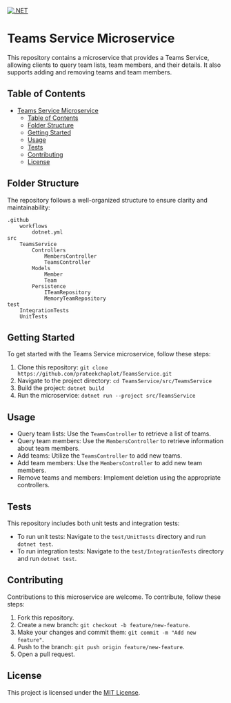 [![.NET](https://github.com/prateekchaplot/TeamsService/actions/workflows/dotnet.yml/badge.svg)](https://github.com/prateekchaplot/TeamsService/actions/workflows/dotnet.yml)

# Teams Service Microservice

This repository contains a microservice that provides a Teams Service, allowing clients to query team lists, team members, and their details. It also supports adding and removing teams and team members.

## Table of Contents

- [Teams Service Microservice](#teams-service-microservice)
  - [Table of Contents](#table-of-contents)
  - [Folder Structure](#folder-structure)
  - [Getting Started](#getting-started)
  - [Usage](#usage)
  - [Tests](#tests)
  - [Contributing](#contributing)
  - [License](#license)

## Folder Structure
The repository follows a well-organized structure to ensure clarity and maintainability:
```
.github
    workflows
        dotnet.yml
src
    TeamsService
        Controllers
            MembersController
            TeamsController
        Models
            Member
            Team
        Persistence
            ITeamRepository
            MemoryTeamRepository
test
    IntegrationTests
    UnitTests

```

## Getting Started

To get started with the Teams Service microservice, follow these steps:

1. Clone this repository: `git clone https://github.com/prateekchaplot/TeamsService.git`
2. Navigate to the project directory: `cd TeamsService/src/TeamsService`
3. Build the project: `dotnet build`
4. Run the microservice: `dotnet run --project src/TeamsService`

## Usage

- Query team lists: Use the `TeamsController` to retrieve a list of teams.
- Query team members: Use the `MembersController` to retrieve information about team members.
- Add teams: Utilize the `TeamsController` to add new teams.
- Add team members: Use the `MembersController` to add new team members.
- Remove teams and members: Implement deletion using the appropriate controllers.

## Tests

This repository includes both unit tests and integration tests:

- To run unit tests: Navigate to the `test/UnitTests` directory and run `dotnet test`.
- To run integration tests: Navigate to the `test/IntegrationTests` directory and run `dotnet test`.

## Contributing

Contributions to this microservice are welcome. To contribute, follow these steps:

1. Fork this repository.
2. Create a new branch: `git checkout -b feature/new-feature`.
3. Make your changes and commit them: `git commit -m "Add new feature"`.
4. Push to the branch: `git push origin feature/new-feature`.
5. Open a pull request.

## License

This project is licensed under the [MIT License](LICENSE).
